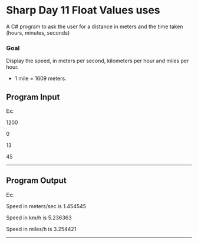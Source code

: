 # Sharp Day 11 Float Values uses

A  C# program to ask the user for a distance in meters and the time taken (hours, minutes, seconds)

### Goal
Display the speed, in meters per second, kilometers per hour and miles per hour.

- 1 mile = 1609 meters.

## Program Input

Ex:

1200

0

13

45

---
## Program Output

Ex:

Speed in meters/sec is 1.454545

Speed in km/h is 5.236363

Speed in miles/h is 3.254421

---